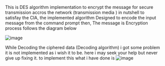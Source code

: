 
This is DES algorithm implementation to encrypt the message for secure transmission accros the network (transmission media ) in nutshell to satisfay the CIA, 
the implemented algorithm Designed to encode the input message from the command prompt then, 
The message is Encryption process follows the diagram below

![image](https://github.com/yonasyifter/DES-algorithm-implementation/assets/36745357/bda2edfd-4b08-495f-9d47-598a12983a20)


While Decoding the ciphered data (Decoding algorithm) i got some problem it is not implemented as i wish it to be. 
here i may seek your help but never give up fixing it. to implement this what i have done is
![image](https://github.com/yonasyifter/DES-algorithm-implementation/assets/36745357/483b84ec-21eb-4019-a7d4-2cbd64f29b68)
